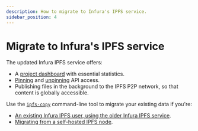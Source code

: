 ```yaml
---
description: How to migrate to Infura's IPFS service.
sidebar_position: 4
---
```


# Migrate to Infura's IPFS service

The updated Infura IPFS service offers:

- A [project dashboard](../../../../../developer-tools/dashboard/how-to/dashboard-stats/) with essential statistics.
- [Pinning](manage-files.md#pin-a-file) and [unpinning](manage-files.md#unpin-a-file) API access.
- Publishing files in the background to the IPFS P2P network, so that content is globally accessible.

Use the [`ipfs-copy`](https://github.com/INFURA/ipfs-copy) command-line tool to migrate your existing data if you're:

- [An existing Infura IPFS user, using the older Infura IPFS service](https://github.com/INFURA/ipfs-copy/blob/master/MigrationExistingUsers.md).
- [Migrating from a self-hosted IPFS node](https://github.com/INFURA/ipfs-copy/blob/master/MigrationNewUsers.md).
